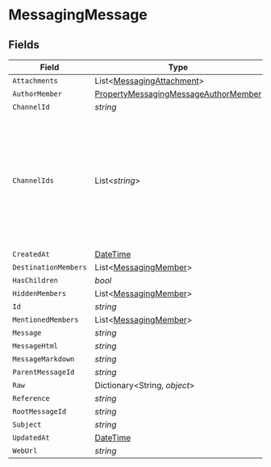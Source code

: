 # MessagingMessage


## Fields

| Field                                                                                                                 | Type                                                                                                                  | Required                                                                                                              | Description                                                                                                           |
| --------------------------------------------------------------------------------------------------------------------- | --------------------------------------------------------------------------------------------------------------------- | --------------------------------------------------------------------------------------------------------------------- | --------------------------------------------------------------------------------------------------------------------- |
| `Attachments`                                                                                                         | List<[MessagingAttachment](../../Models/Components/MessagingAttachment.md)>                                           | :heavy_minus_sign:                                                                                                    | N/A                                                                                                                   |
| `AuthorMember`                                                                                                        | [PropertyMessagingMessageAuthorMember](../../Models/Components/PropertyMessagingMessageAuthorMember.md)               | :heavy_minus_sign:                                                                                                    | N/A                                                                                                                   |
| `ChannelId`                                                                                                           | *string*                                                                                                              | :heavy_minus_sign:                                                                                                    | N/A                                                                                                                   |
| `ChannelIds`                                                                                                          | List<*string*>                                                                                                        | :heavy_minus_sign:                                                                                                    | Represents the IDs of all channels to which the message is sent. Identifies the channels where the message is posted. |
| `CreatedAt`                                                                                                           | [DateTime](https://learn.microsoft.com/en-us/dotnet/api/system.datetime?view=net-5.0)                                 | :heavy_minus_sign:                                                                                                    | N/A                                                                                                                   |
| `DestinationMembers`                                                                                                  | List<[MessagingMember](../../Models/Components/MessagingMember.md)>                                                   | :heavy_minus_sign:                                                                                                    | N/A                                                                                                                   |
| `HasChildren`                                                                                                         | *bool*                                                                                                                | :heavy_minus_sign:                                                                                                    | N/A                                                                                                                   |
| `HiddenMembers`                                                                                                       | List<[MessagingMember](../../Models/Components/MessagingMember.md)>                                                   | :heavy_minus_sign:                                                                                                    | N/A                                                                                                                   |
| `Id`                                                                                                                  | *string*                                                                                                              | :heavy_minus_sign:                                                                                                    | N/A                                                                                                                   |
| `MentionedMembers`                                                                                                    | List<[MessagingMember](../../Models/Components/MessagingMember.md)>                                                   | :heavy_minus_sign:                                                                                                    | N/A                                                                                                                   |
| `Message`                                                                                                             | *string*                                                                                                              | :heavy_minus_sign:                                                                                                    | N/A                                                                                                                   |
| `MessageHtml`                                                                                                         | *string*                                                                                                              | :heavy_minus_sign:                                                                                                    | N/A                                                                                                                   |
| `MessageMarkdown`                                                                                                     | *string*                                                                                                              | :heavy_minus_sign:                                                                                                    | N/A                                                                                                                   |
| `ParentMessageId`                                                                                                     | *string*                                                                                                              | :heavy_minus_sign:                                                                                                    | N/A                                                                                                                   |
| `Raw`                                                                                                                 | Dictionary<String, *object*>                                                                                          | :heavy_minus_sign:                                                                                                    | N/A                                                                                                                   |
| `Reference`                                                                                                           | *string*                                                                                                              | :heavy_minus_sign:                                                                                                    | N/A                                                                                                                   |
| `RootMessageId`                                                                                                       | *string*                                                                                                              | :heavy_minus_sign:                                                                                                    | N/A                                                                                                                   |
| `Subject`                                                                                                             | *string*                                                                                                              | :heavy_minus_sign:                                                                                                    | N/A                                                                                                                   |
| `UpdatedAt`                                                                                                           | [DateTime](https://learn.microsoft.com/en-us/dotnet/api/system.datetime?view=net-5.0)                                 | :heavy_minus_sign:                                                                                                    | N/A                                                                                                                   |
| `WebUrl`                                                                                                              | *string*                                                                                                              | :heavy_minus_sign:                                                                                                    | N/A                                                                                                                   |